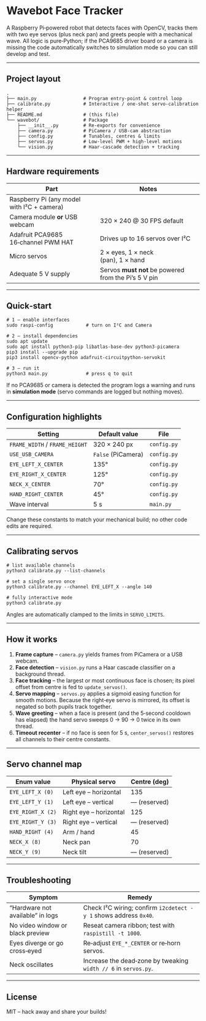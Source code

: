 # Wavebot Face Tracker

A Raspberry Pi‑powered robot that detects faces with OpenCV, tracks them with two eye servos (plus neck pan) and greets people with a mechanical wave. All logic is pure‑Python; if the PCA9685 driver board or a camera is missing the code automatically switches to simulation mode so you can still develop and test.

---

## Project layout

    .
    ├── main.py                 # Program entry‑point & control loop
    ├── calibrate.py            # Interactive / one‑shot servo‑calibration helper
    ├── README.md               # (this file)
    └── wavebot/                # Package
        ├── __init__.py         # Re‑exports for convenience
        ├── camera.py           # PiCamera / USB‑cam abstraction
        ├── config.py           # Tunables, centres & limits
        ├── servos.py           # Low‑level PWM + high‑level motions
        └── vision.py           # Haar‑cascade detection + tracking

---

## Hardware requirements

| Part                                       | Notes                                                |
| ------------------------------------------ | ---------------------------------------------------- |
| Raspberry Pi (any model with I²C + camera) |                                                      |
| Camera module **or** USB webcam            | 320 × 240 @ 30 FPS default                           |
| Adafruit PCA9685 16‑channel PWM HAT        | Drives up to 16 servos over I²C                      |
| Micro servos                               | 2 × eyes, 1 × neck (pan), 1 × hand                   |
| Adequate 5 V supply                        | Servos **must not** be powered from the Pi’s 5 V pin |

---

## Quick‑start

    # 1 – enable interfaces
    sudo raspi-config            # turn on I²C and Camera

    # 2 – install dependencies
    sudo apt update
    sudo apt install python3-pip libatlas-base-dev python3-picamera
    pip3 install --upgrade pip
    pip3 install opencv-python adafruit-circuitpython-servokit

    # 3 – run it
    python3 main.py              # press q to quit

If no PCA9685 or camera is detected the program logs a warning and runs in **simulation mode** (servo commands are logged but nothing moves).

---

## Configuration highlights

| Setting                        | Default value      | File        |
| ------------------------------ | ------------------ | ----------- |
| `FRAME_WIDTH` / `FRAME_HEIGHT` | 320 × 240 px       | `config.py` |
| `USE_USB_CAMERA`               | `False` (PiCamera) | `config.py` |
| `EYE_LEFT_X_CENTER`            | 135°               | `config.py` |
| `EYE_RIGHT_X_CENTER`           | 125°               | `config.py` |
| `NECK_X_CENTER`                | 70°                | `config.py` |
| `HAND_RIGHT_CENTER`            | 45°                | `config.py` |
| Wave interval                  | 5 s                | `main.py`   |

Change these constants to match your mechanical build; no other code edits are required.

---

## Calibrating servos

    # list available channels
    python3 calibrate.py --list-channels

    # set a single servo once
    python3 calibrate.py --channel EYE_LEFT_X --angle 140

    # fully interactive mode
    python3 calibrate.py

Angles are automatically clamped to the limits in `SERVO_LIMITS`.

---

## How it works

1. **Frame capture** – `camera.py` yields frames from PiCamera or a USB webcam.
2. **Face detection** – `vision.py` runs a Haar cascade classifier on a background thread.
3. **Face tracking** – the largest or most continuous face is chosen; its pixel offset from centre is fed to `update_servos()`.
4. **Servo mapping** – `servos.py` applies a sigmoid easing function for smooth motions. Because the right‑eye servo is mirrored, its offset is negated so both pupils track together.
5. **Wave greeting** – when a face is present (and the 5‑second cooldown has elapsed) the hand servo sweeps 0 → 90 → 0 twice in its own thread.
6. **Timeout recenter** – if no face is seen for 5 s, `center_servos()` restores all channels to their centre constants.

---

## Servo channel map

| Enum value        | Physical servo         | Centre (deg) |
| ----------------- | ---------------------- | ------------ |
| `EYE_LEFT_X (0)`  | Left eye – horizontal  | 135          |
| `EYE_LEFT_Y (1)`  | Left eye – vertical    | — (reserved) |
| `EYE_RIGHT_X (2)` | Right eye – horizontal | 125          |
| `EYE_RIGHT_Y (3)` | Right eye – vertical   | — (reserved) |
| `HAND_RIGHT (4)`  | Arm / hand             | 45           |
| `NECK_X (8)`      | Neck pan               | 70           |
| `NECK_Y (9)`      | Neck tilt              | — (reserved) |

---

## Troubleshooting

| Symptom                          | Remedy                                                           |
| -------------------------------- | ---------------------------------------------------------------- |
| “Hardware not available” in logs | Check I²C wiring; confirm `i2cdetect -y 1` shows address `0x40`. |
| No video window or black preview | Reseat camera ribbon; test with `raspistill -t 1000`.            |
| Eyes diverge or go cross‑eyed    | Re‑adjust `EYE_*_CENTER` or re‑horn servos.                      |
| Neck oscillates                  | Increase the dead‑zone by tweaking `width // 6` in `servos.py`.  |

---

## License

MIT – hack away and share your builds!
